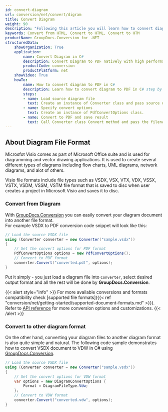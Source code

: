 ```yaml
---
id: convert-diagram
url: conversion/net/convert/digram
title: Convert Diagram
weight: 90
description: "Following this article you will learn how to convert diagram documents to other formats or to another diagram format with couple C# code lines and GroupDocs.Conversion for .NET."
keywords: Convert from HTML, Convert to HTML, Convert to HTM
productName: GroupDocs.Conversion for .NET
structuredData:
    showOrganization: True
    application:    
        name: Convert Diagram in C#    
        description: Convert Diagram to PDF natively with high performance using C# language and GroupDocs.Conversion for .NET APIs
        productCode: conversion
        productPlatform: net 
    showVideo: True
    howTo:
        name: How to convert diagram to PDF in C# 
        description: Learn how to convert diagram to PDF in C# step by step
        steps:
        - name: Load source diagram file 
          text: Create an instance of Converter class and pass source diagram file path as a constructor parameter. You may specify absolute or relative file path as per your requirements. 
        - name: Specify convert options 
          text: Create an instance of PdfConvertOptions class.
        - name: Convert to PDF and save result 
          text: Call Converter class Convert method and pass the filename for the converted PDF file and the PdfConvertOptions object from the previous step as parameters.
---
```


## About Diagram File Format

Microsfot Visio comes as part of Microsoft Office suite and is used for diagramming and vector drawing applications. It is used to create several different types of diagrams including flow charts, UML diagrams, network diagrams, and alot of others.

Visio file formats include file types such as VSDX, VSX, VTX, VDX, VSSX, VSTX, VSDM, VSSM, VSTM file format that is saved to disc when user creates a project in Microsoft Visio and saves it to disc.

### Convert from Diagram

With [GroupDocs.Conversion](https://products.groupdocs.com/conversion/net) you can easily convert your diagram document into another file format.  
For example VSDX to PDF conversion code snippet will look like this:

```csharp
// Load the source VSDX file
using (Converter converter = new Converter("sample.vsdx"))
{
    // Set the convert options for PDF format
    PdfConvertOptions options = new PdfConvertOptions();
    // Convert to PDF format
    converter.Convert("converted.pdf", options);
}
```

Put it simply - you just load a diagram file into `Converter`, select desired output format and all the rest will be done by **GroupDocs.Conversion**.  

{{< alert style="info" >}}
For more available conversions and formats compatibility check [supported file formats]({{< ref "conversion/net/getting-started/supported-document-formats.md" >}}).
Refer to [API reference](https://apireference.groupdocs.com/conversion/net/groupdocs.conversion.options.convert) for more conversion options and customizations.
{{< /alert >}}

### Convert to other diagram format

On the other hand, converting your diagram files to another diagram format is also quite simple and natural.
The following code sample demonstrates how to convert VSDX document to VDW in C# using [GroupDocs.Conversion](https://products.groupdocs.com/conversion/net).

```csharp
// Load the source VSDX file
using (Converter converter = new Converter("sample.vsdx"))
{
    // Set the convert options for VDW format
    var options = new DiagramConvertOptions {
        Format = DiagramFileType.Vdw;
    };
    // Convert to VDW format
    converter.Convert("converted.vdw", options);
}
```

